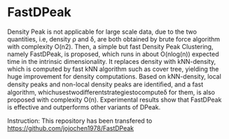 # FastDPeak
Density Peak is not applicable for large scale data, due to the two quantities, i.e, density ρ and δ, are both obtained by brute force algorithm with complexity O(n2). Then, a simple but fast Density Peak Clustering, namely FastDPeak, is proposed, which runs in about O(nlog(n)) expected time in the intrinsic dimensionality. It replaces density with kNN-density, which is computed by fast kNN algorithm such as cover tree, yielding the huge improvement for density computations. Based on kNN-density, local density peaks and non-local density peaks are identiﬁed, and a fast algorithm, whichusestwodifferentstrategiestocomputeδ for them, is also proposed with complexity O(n). Experimental results show that FastDPeak is effective and outperforms other variants of DPeak.

Instruction: This repository has been transfered to https://github.com/jojochen1978/FastDPeak
